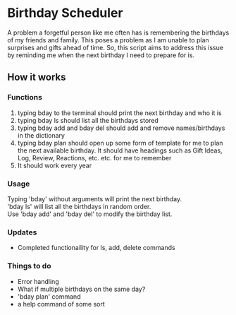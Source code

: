# Birthday Scheduler

<p>A problem a forgetful person like me often has is remembering the birthdays of my friends and family. This poses a problem as I am unable to plan surprises and gifts ahead of time. So, this script aims to address this issue by reminding me when the next birthday I need to prepare for is.</p>

## How it works
### Functions
<ol>
    <li>typing bday to the terminal should print the next birthday and who it is</li>
    <li>typing bday ls should list all the birthdays stored</li>
    <li>typing bday add and bday del should add and remove names/birthdays in the dictionary</li>
    <li>typing bday plan should open up some form of template for me to plan the next available birthday. It should have headings such as Gift Ideas, Log, Review, Reactions, etc. etc. for me to remember</li>
    <li>It should work every year</li>
</ol>

### Usage
Typing 'bday' without arguments will print the next birthday.  
'bday ls' will list all the birthdays in random order.  
Use 'bday add' and 'bday del' to modify the birthday list.  

### Updates
<ul>
    <li>Completed functionaility for ls, add, delete commands</li>
</ul>

### Things to do
- Error handling
- What if multiple birthdays on the same day?
- 'bday plan' command
- a help command of some sort
